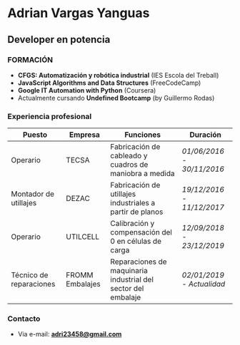# **Adrian Vargas Yanguas**

## **Developer en potencia**

### **FORMACIÓN**

* **CFGS: Automatización y robótica industrial** (IES Escola del Treball)
* **JavaScript Algorithms and Data Structures** (FreeCodeCamp)
* **Google IT Automation with Python** (Coursera)
* Actualmente cursando **Undefined Bootcamp** (by Guillermo Rodas)

### **Experiencia profesional**
| Puesto | Empresa | Funciones | Duración |
| ------ | ------- | --------- | -------- |
| Operario | TECSA | Fabricación de cableado y cuadros de maniobra a medida | _01/06/2016 - 30/11/2016_ |
| Montador de utillajes | DEZAC | Fabricación de utillajes industriales a partir de planos| _19/12/2016 - 11/12/2017_ |
| Operario | UTILCELL | Calibración y compensación del 0 en células de carga | _12/09/2018 - 23/12/2019_ |
| Técnico de reparaciones | FROMM Embalajes | Reparaciones de maquinaria industrial del sector del embalaje | _02/01/2019 - Actualidad_

### Contacto
* Via e-mail: **adri23458@gmail.com**
